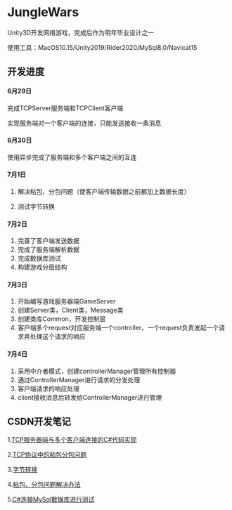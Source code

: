 # JungleWars
Unity3D开发网络游戏，完成后作为明年毕业设计之一

使用工具：MacOS10.15/Unity2019/Rider2020/MySql8.0/Navicat15

## 开发进度

#### 6月29日

完成TCPServer服务端和TCPClient客户端

实现服务端对一个客户端的连接，只能发送接收一条消息

#### 6月30日

使用异步完成了服务端和多个客户端之间的互连

#### 7月1日

1. 解决粘包、分包问题（使客户端传输数据之前都加上数据长度）

2. 测试字节转换 

#### 7月2日

1. 完善了客户端发送数据
2. 完成了服务端解析数据
3. 完成数据库测试
4. 构建游戏分层结构

#### 7月3日

1. 开始编写游戏服务器端GameServer
2. 创建Server类，Client类，Message类
3. 创建类库Common，开发控制层
4. 客户端多个request对应服务端一个controller，一个request负责发起一个请求并处理这个请求的响应

#### 7月4日

1. 采用中介者模式，创建controllerManager管理所有控制器
2. 通过ControllerManager进行请求的分发处理
3. 客户端请求的响应处理
4. client接收消息后转发给ControllerManager进行管理



## CSDN开发笔记

1.[TCP服务器端与多个客户端连接的C#代码实现](https://blog.csdn.net/wankcn/article/details/107007522)

2.[TCP协议中的粘包分包问题](https://blog.csdn.net/wankcn/article/details/107063186)

3.[字节转换](https://blog.csdn.net/wankcn/article/details/107071861)

4.[粘包、分包问题解决办法](https://editor.csdn.net/md/?articleId=107074772)

5.[C#连接MySql数据库进行测试](https://editor.csdn.net/md/?articleId=107075998)

